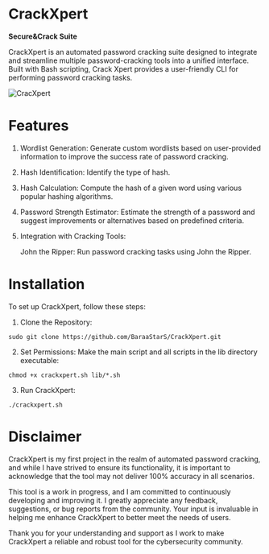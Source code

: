 # CrackXpert
**Secure&amp;Crack Suite**

CrackXpert is an automated password cracking suite designed to integrate and streamline multiple password-cracking tools into a unified interface. Built with Bash scripting, Crack Xpert provides a user-friendly CLI for performing password cracking tasks.


![CracXpert](https://github.com/user-attachments/assets/6299e3ef-e877-4ce8-8f77-3abb9b6b7397)

# Features 
1) Wordlist Generation: Generate custom wordlists based on user-provided information to improve the success rate of password cracking.
2) Hash Identification: Identify the type of hash.
3) Hash Calculation: Compute the hash of a given word using various popular hashing algorithms.
4) Password Strength Estimator: Estimate the strength of a password and suggest improvements or alternatives based on predefined criteria.
5) Integration with Cracking Tools:
   
   John the Ripper: Run password cracking tasks using John the Ripper.
   

   
# Installation
To set up CrackXpert, follow these steps:

1) Clone the Repository:

`
sudo git clone https://github.com/BaraaStarS/CrackXpert.git
`

2) Set Permissions: Make the main script and all scripts in the lib directory executable:

`
chmod +x crackxpert.sh lib/*.sh
`

3) Run CrackXpert:

`
./crackxpert.sh
`

# Disclaimer
CrackXpert is my first project in the realm of automated password cracking, and while I have strived to ensure its functionality, it is important to acknowledge that the tool may not deliver 100% accuracy in all scenarios.

This tool is a work in progress, and I am committed to continuously developing and improving it. I greatly appreciate any feedback, suggestions, or bug reports from the community. Your input is invaluable in helping me enhance CrackXpert to better meet the needs of users.

Thank you for your understanding and support as I work to make CrackXpert a reliable and robust tool for the cybersecurity community.

